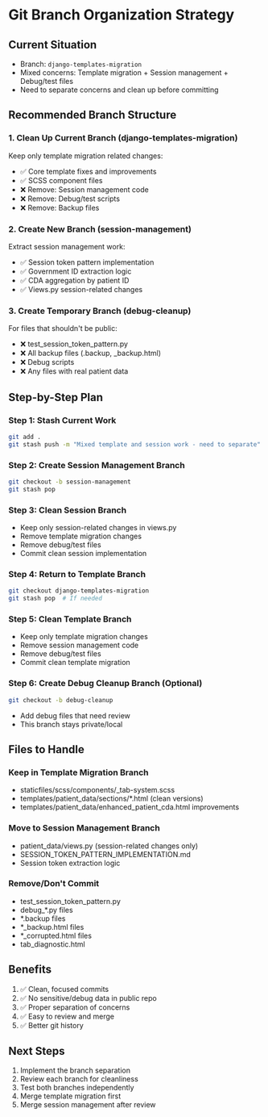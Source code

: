 # Git Branch Organization Strategy

## Current Situation

- Branch: `django-templates-migration`
- Mixed concerns: Template migration + Session management + Debug/test files
- Need to separate concerns and clean up before committing

## Recommended Branch Structure

### 1. Clean Up Current Branch (django-templates-migration)

Keep only template migration related changes:

- ✅ Core template fixes and improvements
- ✅ SCSS component files
- ❌ Remove: Session management code
- ❌ Remove: Debug/test scripts
- ❌ Remove: Backup files

### 2. Create New Branch (session-management)

Extract session management work:

- ✅ Session token pattern implementation
- ✅ Government ID extraction logic
- ✅ CDA aggregation by patient ID
- ✅ Views.py session-related changes

### 3. Create Temporary Branch (debug-cleanup)

For files that shouldn't be public:

- ❌ test_session_token_pattern.py
- ❌ All backup files (.backup, _backup.html)
- ❌ Debug scripts
- ❌ Any files with real patient data

## Step-by-Step Plan

### Step 1: Stash Current Work

```bash
git add .
git stash push -m "Mixed template and session work - need to separate"
```

### Step 2: Create Session Management Branch

```bash
git checkout -b session-management
git stash pop
```

### Step 3: Clean Session Branch

- Keep only session-related changes in views.py
- Remove template migration changes
- Remove debug/test files
- Commit clean session implementation

### Step 4: Return to Template Branch

```bash
git checkout django-templates-migration
git stash pop  # If needed
```

### Step 5: Clean Template Branch

- Keep only template migration changes
- Remove session management code
- Remove debug/test files
- Commit clean template migration

### Step 6: Create Debug Cleanup Branch (Optional)

```bash
git checkout -b debug-cleanup
```

- Add debug files that need review
- This branch stays private/local

## Files to Handle

### Keep in Template Migration Branch

- staticfiles/scss/components/_tab-system.scss
- templates/patient_data/sections/*.html (clean versions)
- templates/patient_data/enhanced_patient_cda.html improvements

### Move to Session Management Branch

- patient_data/views.py (session-related changes only)
- SESSION_TOKEN_PATTERN_IMPLEMENTATION.md
- Session token extraction logic

### Remove/Don't Commit

- test_session_token_pattern.py
- debug_*.py files
- *.backup files
- *_backup.html files
- *_corrupted.html files
- tab_diagnostic.html

## Benefits

1. ✅ Clean, focused commits
2. ✅ No sensitive/debug data in public repo
3. ✅ Proper separation of concerns
4. ✅ Easy to review and merge
5. ✅ Better git history

## Next Steps

1. Implement the branch separation
2. Review each branch for cleanliness
3. Test both branches independently
4. Merge template migration first
5. Merge session management after review
